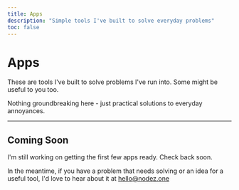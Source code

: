 ```yaml
---
title: Apps
description: "Simple tools I've built to solve everyday problems"
toc: false
---
```


# Apps

These are tools I've built to solve problems I've run into. Some might be useful to you too.

Nothing groundbreaking here - just practical solutions to everyday annoyances.

---

## Coming Soon

I'm still working on getting the first few apps ready. Check back soon.

In the meantime, if you have a problem that needs solving or an idea for a useful tool, I'd love to hear about it at hello@nodez.one
